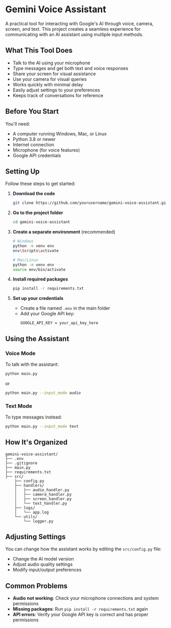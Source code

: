 # Gemini Voice Assistant

A practical tool for interacting with Google's AI through voice, camera, screen, and text. This project creates a seamless experience for communicating with an AI assistant using multiple input methods.

## What This Tool Does

- Talk to the AI using your microphone
- Type messages and get both text and voice responses
- Share your screen for visual assistance
- Use your camera for visual queries
- Works quickly with minimal delay
- Easily adjust settings to your preferences
- Keeps track of conversations for reference

## Before You Start

You'll need:

- A computer running Windows, Mac, or Linux
- Python 3.8 or newer
- Internet connection
- Microphone (for voice features)
- Google API credentials

## Setting Up

Follow these steps to get started:

1. **Download the code**
   ```bash
   git clone https://github.com/yourusername/gemini-voice-assistant.git
   ```

2. **Go to the project folder**
   ```bash
   cd gemini-voice-assistant
   ```

3. **Create a separate environment** (recommended)
   ```bash
   # Windows
   python -m venv env
   env\Scripts\activate

   # Mac/Linux
   python -m venv env
   source env/bin/activate
   ```

4. **Install required packages**
   ```bash
   pip install -r requirements.txt
   ```

5. **Set up your credentials**
   - Create a file named `.env` in the main folder
   - Add your Google API key:
     ```
     GOOGLE_API_KEY = your_api_key_here
     ```

## Using the Assistant

### Voice Mode
To talk with the assistant:
```bash
python main.py
```
or
```bash
python main.py --input_mode audio
```

### Text Mode
To type messages instead:
```bash
python main.py --input_mode text
```

## How It's Organized

```
gemini-voice-assistant/
├── .env
├── .gitignore
├── main.py
├── requirements.txt
├── src/
    ├── config.py
    ├── handlers/
    │   ├── audio_handler.py
    │   ├── camera_handler.py
    │   ├── screen_handler.py
    │   └── text_handler.py
    ├── logs/
    │   └── app.log
    └── utils/
        └── logger.py
```

## Adjusting Settings

You can change how the assistant works by editing the `src/config.py` file:

- Change the AI model version
- Adjust audio quality settings
- Modify input/output preferences

## Common Problems

- **Audio not working**: Check your microphone connections and system permissions
- **Missing packages**: Run `pip install -r requirements.txt` again
- **API errors**: Verify your Google API key is correct and has proper permissions